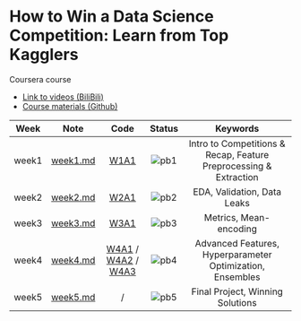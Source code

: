 # How to Win a Data Science Competition: Learn from Top Kagglers

Coursera course 
+ [Link to videos (BiliBili)](https://www.bilibili.com/video/BV1JJ411E7qU?p=1&vd_source=3a783e4a7134ff125389e6a62a843a89)
+ [Course materials (Github)](https://github.com/Brandon-HY-Lin/coursera_How-to-Win-a-Data-Science-Competition-Learn-from-Top-Kagglers)


<div align="center">

| **Week** |                                              **Note**                                             |                                                 **Code**                                                |              **Status**              |                    **Keywords**                     |
|:--------:|:-------------------------------------------------------------------------------------------------:|:-------------------------------------------------------------------------------------------------------:|:------------------------------------:|:-------------------------------------------------------------------------------------------------------:|
|   week1  | [week1.md](https://github.com/yixiaowang2001/Kaggle_Notes/blob/main/note/week1.md) | [W1A1](https://github.com/yixiaowang2001/Kaggle_Notes/blob/main/code/W1A1/PandasBasics.ipynb) | ![pb1](https://progress-bar.dev/100) |  Intro to Competitions & Recap, Feature Preprocessing & Extraction |
|   week2  | [week2.md](https://github.com/yixiaowang2001/Kaggle_Notes/blob/main/note/week2.md) | [W2A1](https://github.com/yixiaowang2001/Kaggle_Notes/blob/main/code/W2A1/Data_leakages.ipynb) |  ![pb2](https://progress-bar.dev/0) | EDA, Validation, Data Leaks |
|   week3  | [week3.md](https://github.com/yixiaowang2001/Kaggle_Notes/blob/main/note/week3.md) | [W3A1](https://github.com/yixiaowang2001/Kaggle_Notes/blob/main/code/W3A1/Programming_assignment_week_3.ipynb) |  ![pb3](https://progress-bar.dev/0)  |  Metrics, Mean-encoding  |
|   week4  | [week4.md](https://github.com/yixiaowang2001/Kaggle_Notes/blob/main/note/week4.md) | [W4A1](https://github.com/yixiaowang2001/Kaggle_Notes/blob/main/code/W4A1/catboost_notebook_v2.ipynb) / [W4A2](https://github.com/yixiaowang2001/Kaggle_Notes/blob/main/code/W4A2/Programming_assignment_week_4.ipynb) / [W4A3](https://github.com/yixiaowang2001/Kaggle_Notes/blob/main/code/W4A3/compute_KNN_features.ipynb) |  ![pb4](https://progress-bar.dev/0)  |  Advanced Features, Hyperparameter Optimization, Ensembles |
|   week5  | [week5.md](https://github.com/yixiaowang2001/Kaggle_Notes/blob/main/note/week5.md) | / |  ![pb5](https://progress-bar.dev/0)  |  Final Project, Winning Solutions |

</div>
